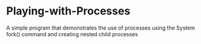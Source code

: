 # Playing-with-Processes
A simple program that demonstrates the use of processes using the System fork() command and creating nested child processes
